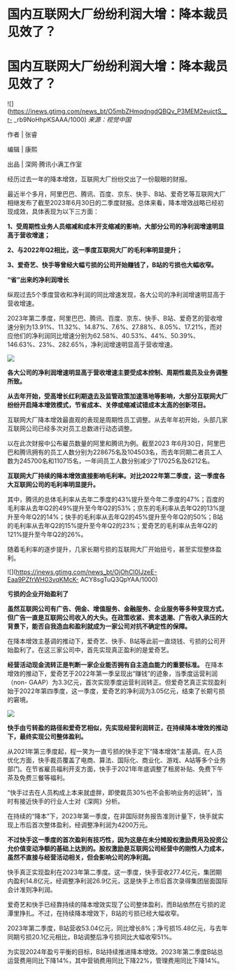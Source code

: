 # 国内互联网大厂纷纷利润大增：降本裁员见效了？

# 国内互联网大厂纷纷利润大增：降本裁员见效了？

![](https://inews.gtimg.com/news_bt/O5mbZHmqdngdQBQv_P3MEM2eujctS__r-
_rb9NoHhpKSAAA/1000) _来源：视觉中国_

作者 | 张睿

编辑 | 康熙

出品 | 深网·腾讯小满工作室

经历过去一年的降本增效，互联网大厂纷纷交出了一份靓眼的财报。

最近半个多月，阿里巴巴、腾讯、百度、京东、快手、B站、爱奇艺等互联网大厂相继发布了截至2023年6月30日的二季度财报。总体来看，降本增效战略已经初现成效，具体表现为以下三方面：

**1、受周期性业务人员缩减和成本开支缩减的影响，大部分公司的净利润增速明显高于营收增速；**

**2、与2022年Q2相比，这一季度互联网大厂的毛利率明显提升；**

**3、爱奇艺、快手等曾经大幅亏损的公司开始赚钱了，B站的亏损也大幅收窄。**

**“省”出来的净利润增长**

纵观过去5个季度营收和净利润的同比增速发现，各大公司的净利润增速明显高于营收增速。

2023年第二季度，阿里巴巴、腾讯、百度、京东、快手、B站、爱奇艺的营收增速分别为13.91%、11.32%、14.87%、7.6%、27.88%、8.05%、17.21%，而对应他们的净利润同比增速分别为62.58%、40.53%、44%、50.39%、146.63%、23%、282.65%，净利润增速明显高于营收增速。

![](https://inews.gtimg.com/news_bt/OWOUJ2UTMc7uY1qpc8s9iG-u6HXG5j-BnOKK0WDUrNPwcAA/1000)

**各大公司的净利润增速明显高于营收增速主要受成本控制、周期性裁员及业务调整所致。**

**从去年开始，受高增长红利期退去及监管政策加速落地等影响，大部分互联网大厂纷纷开启降本增效模式，节省成本、关停或缩减试错成本太高的创新项目。**

互联网大厂降本增效最直观的表现是周期性员工调整。从去年年初开始，头部几家互联网公司已经多次对员工总数进行动态调整。

以在此次财报中公布雇员数量的阿里和腾讯为例。截至2023
年6月30日，阿里巴巴和腾讯拥有的员工人数分别为228675名及104503名，而去年同期二者员工人数为245700名和110715名，一年间员工人数分别减少了17025名及6212名。

**互联网大厂持续的降本增效直接影响毛利率。对比2022年第二季度，这一季度各大互联网公司的毛利率明显提升。**

其中，腾讯的总体毛利率从去年二季度的43%提升至今年二季度的47%；百度的毛利率从去年Q2的49%提升至今年Q2的53%；京东的毛利率从去年Q2的13%提升至今年Q2的14%；快手的毛利率从去年Q2的45%提升至今年Q2的50%；B站的毛利率从去年Q2的15%提升至今年Q2的23%；爱奇艺的毛利率从去年Q2的121%提升至今年Q2的26%。

随着毛利率的逐步提升，几家长期亏损的互联网大厂开始扭亏，甚至实现整体盈利。

![](https://inews.gtimg.com/news_bt/OjOhCl0IJzeE-Eaa9PZfrWH03vqKMcK-
ACY8sgTuQ3QpYAA/1000)

**亏损的企业开始盈利了**

**虽然互联网公司有广告、佣金、增值服务、金融服务、企业服务等多种变现方式，但广告一直是互联网公司收入的大头。在政策收紧、资本退潮、广告收入承压的大背景下，能否自我造血和盈利就成为一家公司对抗不确定性的保障。**

在降本增效主基调的推动下，爱奇艺、快手、B站等此前一直烧钱、亏损的公司开始盈利了。在这三家公司中，首先实现真正盈利的是爱奇艺。

**经营活动现金流转正是判断一家企业能否拥有自主造血能力的重要标准。**
在降本增效的推动下，爱奇艺于2022年第一季呈现出“赚钱”的迹象，当季度运营利润（non-
GAAP）为3.3亿元，首次实现季度运营利润转正。但爱奇艺真正实现盈利始于2022年第四季度，这一季度，爱奇艺的净利润为3.05亿元，结束了长期亏损的窘境。

![](https://inews.gtimg.com/news_bt/O7w6yvw3q2DEcpVzAKIBOc3WVK5tFR8aSyuZZc2wYlWx8AA/1000)

**快手由亏转盈的路径和爱奇艺相似，先实现经营利润转正，在持续降本增效的推动下，最终实现公司整体盈利。**

从2021年第三季度起，程一笑为一直亏损的快手定下“降本增效”主基调。在人员优化方面，快手裁员覆盖了电商、算法、国际化、商业化、游戏、A站等多个业务部门。在节省雇员福利开支方面，快手于2021年年底调整了租房补贴、免费下午茶及免费三餐等福利。

“快手过去在人员构成上本来就虚胖，即使裁员30%也不会影响业务的运转”，当时有接近快手的行业人士对《深网》分析。

在持续的“降本”下，2023年第一季度，在非国际财务报告准则计量下，快手就实现上市后首次整体盈利，经调整净利润为4200万元。

**不过快手这一季度的首次盈利有技巧性，因为这是在未分摊股权激励费用及投资公允价值变动净额的基础上达到的。股权激励是互联网公司经营中的刚性人力成本，虽然不直接与经营活动相关，但会影响公司的净利润。**

快手真正实现盈利在2023年第二季度。这一季度，快手营收277.4亿元，集团期内盈利14.8亿元，经调整净利润26.9亿元，这是快手上市后首次录得集团层面国际会计准则净利润。

爱奇艺和快手已经靠持续的降本增效实现了公司整体盈利，而B站依然在亏损的泥潭里挣扎。不过，在持续降本增效下，B站的亏损已经大幅收窄。

2023年第二季度，B站营收53.04亿元，同比增长8%；净亏损15.48亿元，与去年同期亏损20.1亿元相比，B站调整后净亏损同比大幅收窄51%。

为实现2024年盈亏平衡的目标，B站持续推进降本增效。2023年第二季度B站总运营费用同比下降14%，其中营销费用同比下降22%，管理费用同比下降14%。

